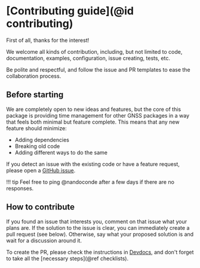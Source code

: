 # [Contributing guide](@id contributing)

First of all, thanks for the interest!

We welcome all kinds of contribution, including, but not limited to code,
documentation, examples, configuration, issue creating, tests, etc.

Be polite and respectful, and follow the issue and PR templates to ease the
collaboration process.

## Before starting

We are completely open to new ideas and features, but the core of this package
is providing time management for other GNSS packages in a way that feels both
minimal but feature complete. This means that any new feature should minimize:

- Adding dependencies
- Breaking old code
- Adding different ways to do the same

If you detect an issue with the existing code or have a feature request, please
open a [GitHub issue](https://github.com/nandoconde/GnssDates.jl/issues).

!!! tip
    Feel free to ping @nandoconde after a few days if there are no responses.

## How to contribute

If you found an issue that interests you, comment on that issue what your plans
are. If the solution to the issue is clear, you can immediately create a pull
request (see below). Otherwise, say what your proposed solution is and wait for
a discussion around it.

To create the PR, please check the instructions in [Devdocs](@ref), and don't
forget to take all the [necessary steps](@ref checklists).

